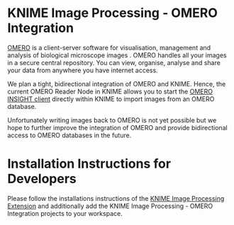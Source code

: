 KNIME Image Processing - OMERO Integration
==========

[OMERO](http://www.openmicroscopy.org/) is a client-server software for visualisation, management and analysis of biological microscope images . OMERO handles all your images in a secure central repository. You can view, organise, analyse and share your data from anywhere you have internet access.

We plan a tight, bidirectional integration of OMERO and KNIME. Hence, the current OMERO Reader Node in KNIME allows you to start the [OMERO INSIGHT client](http://www.openmicroscopy.org/site/support/omero4/users/client-tutorials/insight/getting-started.html) directly within KNIME to import images from an OMERO database.

Unfortunately writing images back to OMERO is not yet possible but we hope to further improve the integration of OMERO and provide bidirectional access to OMERO databases in the future.


Installation Instructions for Developers
========

Please follow the installations instructions of the [KNIME Image Processing Extension](https://github.com/knime-ip/knip) and additionally add the KNIME Image Processing - OMERO Integration projects to your workspace.


